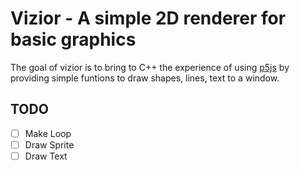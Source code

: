 # Vizior - A simple 2D renderer for basic graphics

The goal of vizior is to bring to C++ the experience of using [p5js](https://p5js.org/) by providing simple funtions to draw shapes, lines, text to a window.

## TODO

 - [ ] Make Loop
 - [ ] Draw Sprite
 - [ ] Draw Text